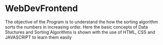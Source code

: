 # WebDevFrontend
The objective of the Program is to understand the how the sorting algorithm sorts the numbers in increasing order.
Here the basic concepts of Data Stuctures and Sorting Algorithms is shown with the use of HTML, CSS and JAVASCRIPT to learn them easily 
